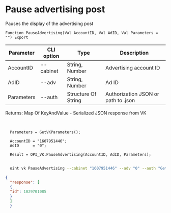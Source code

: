 ﻿---
sidebar_position: 3
---

# Pause advertising post
 Pauses the display of the advertising post



`Function PauseAdvertising(Val AccountID, Val AdID, Val Parameters = "") Export`

  | Parameter | CLI option | Type | Description |
  |-|-|-|-|
  | AccountID | --cabinet | String, Number | Advertising account ID |
  | AdID | --adv | String, Number | Ad ID |
  | Parameters | --auth | Structure Of String | Authorization JSON or path to .json |

  
  Returns:  Map Of KeyAndValue - Serialized JSON response from VK

<br/>




```bsl title="Code example"
  Parameters = GetVKParameters();
  
  AccountID = "1607951446";
  AdID      = "0";
  
  Result = OPI_VK.PauseAdvertising(AccountID, AdID, Parameters);
```



```sh title="CLI command example"
    
  oint vk PauseAdvertising --cabinet "1607951446" --adv "0" --auth "GetVKParameters()"

```

```json title="Result"
{
  "response": [
  {
  "id": 1029701085
  }
  ]
  }
```
